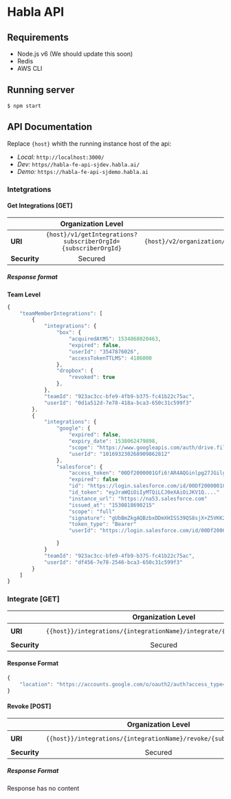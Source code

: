 # Habla API

## Requirements

* Node.js v6 (We should update this soon)
* Redis 
* AWS CLI

## Running server

```
$ npm start
```

## API Documentation
Replace `{host}` whith the running instance host of the api:
*  *Local:* `http://localhost:3000/`
* *Dev:* `https//habla-fe-api-sjdev.habla.ai/`
* *Demo:* `https://habla-fe-api-sjdemo.habla.ai`

### Intetgrations

#### Get Integrations [GET]

|            | Organization Level                                           | Team level Integratios                                     |
|------------|:------------------------------------------------------------:|-----------------------------------------------------------:|
|**URI**     | `{host}/v1/getIntegrations?subscriberOrgId={subscriberOrgId}`| `{host}/v2/organization/{orgId}/team/{teamId}/integrations`|
|**Security**| Secured                                                      | Secured                                                    |                       

##### Response format

**Team Level**
```javascript
{
    "teamMemberIntegrations": [
        {
            "integrations": {
                "box": {
                    "acquiredAtMS": 1534868020463, 
                    "expired": false, 
                    "userId": "3547876026", 
                    "accessTokenTTLMS": 4186000
                },
                "dropbox": {
                    "revoked": true
                },
            },
            "teamId": "923ac3cc-bfe9-4fb9-b375-fc41b22c75ac",
            "userId": "0d1a512d-7e78-418a-bca3-650c31c599f3"
        },
        {
            "integrations": {
                "google": {
                    "expired": false, 
                    "expiry_date": 1538062479898,
                    "scope": "https://www.googleapis.com/auth/drive.file https://www.googleapis.com/auth/userinfo.profile https://www.googleapis.com/auth/drive.install https://www.googleapis.com/auth/drive.readonly"
                    "userId": "101693230268909862812"
                },
                "salesforce": {
                    "access_token": "00Df2000001Gfi6!AR4AQGinlpg27JGilgsk0ICyJu36cpGp1SzXw.PcsM54_i92tMlSwDn6aN.Yejdj2e0DB7FLr3igWwBCsbarTuaGxZdnTE2u"
                    "expired": false
                    "id": "https://login.salesforce.com/id/00Df2000001Gfi6EAC/005f2000008kDZ0AAM"
                    "id_token": "eyJraWQiOiIyMTQiLCJ0eXAiOiJKV1Q...."
                    "instance_url": "https://na53.salesforce.com"
                    "issued_at": "1530818690215"
                    "scope": "full"
                    "signature": "gUbBmZkgAQBzbxDDmXHISS39QS8sjX+Z5VKK2KTc79Y="
                    "token_type": "Bearer"
                    "userId": "https://login.salesforce.com/id/00Df2000001Gfi6EAC/005f2000008kDZ0AAM"

                }
            }
            "teamId": "923ac3cc-bfe9-4fb9-b375-fc41b22c75ac",
            "userId": "df456-7e78-2546-bca3-650c31c599f3"
        }
    ]
}
```

### Integrate [GET]

|            | Organization Level                                                  | Team Level                                                                      |
|------------|:-------------------------------------------------------------------:|--------------------------------------------------------------------------------:|
|**URI**     |`{{host}}/integrations/{integrationName}/integrate/{subscriberOrgId}`| `{{host}}/integrations/{integrationName}/integrate/{teamId}?temLevel=1`| 
|**Security**| Secured                                                             | Secured                                                                         |

#### Response Format

```javascript
{
    "location": "https://accounts.google.com/o/oauth2/auth?access_type=offline&approval_prompt=force&scope=https%3A%2F%2Fwww.googleapis.com%2Fauth%2Fuserinfo.profile%20https%3A%2F%2Fwww.googleapis.com%2Fauth%2Fdrive.readonly%20https%3A%2F%2Fwww.googleapis.com%2Fauth%2Fdrive.file%20https%3A%2F%2Fwww.googleapis.com%2Fauth%2Fdrive.install&state=4f1f3cc0-0f45-491a-b88f-ce7fd235fb2c&response_type=code&client_id=801943186202-5cp3slnr8mi8vmtdruiessk3i5ugneg0.apps.googleusercontent.com&redirect_uri=http%3A%2F%2Flocalhost%3A3000%2Fintegrations%2Fgoogle%2Faccess"
}
```

#### Revoke [POST]


|            | Organization Level                                               | Team Level                                                                      |
|------------|:----------------------------------------------------------------:|--------------------------------------------------------------------------------:|
|**URI**     |`{{host}}/integrations/{integrationName}/revoke/{subscriberOrgId}`| `{{host}}/integrations/{integrationName}/revoke/{teamId}?teamlevel=1&userId={userId}`| 
|**Security**| Secured                                                          | Secured                                                                         |

##### Response Format

Response has no content
